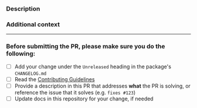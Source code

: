 <!-- Thank you for contributing! -->

### Description

<!-- Insert your description here and provide info about what issue this PR is solving -->

### Additional context

<!-- e.g. is there anything you'd like reviewers to focus on? -->

---

### Before submitting the PR, please make sure you do the following:

- [ ] Add your change under the `Unreleased` heading in the package's `CHANGELOG.md`
- [ ] Read the [Contributing Guidelines](https://github.com/shopify/hydrogen/blob/main/docs/contributing.md)
- [ ] Provide a description in this PR that addresses **what** the PR is solving, or reference the issue that it solves (e.g. `fixes #123`)
- [ ] Update docs in this repository for your change, if needed

